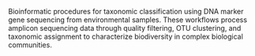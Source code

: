 Bioinformatic procedures for taxonomic classification using DNA marker gene sequencing from environmental
samples. These workflows process amplicon sequencing data through quality filtering, OTU clustering, and
taxonomic assignment to characterize biodiversity in complex biological communities.
